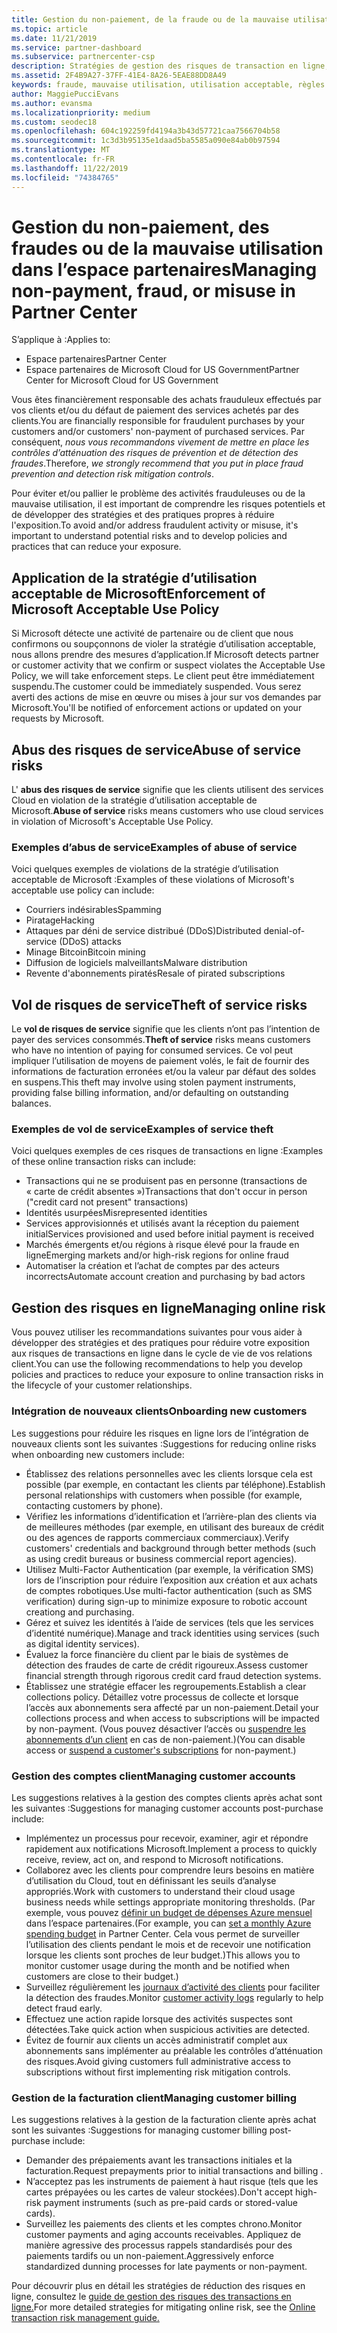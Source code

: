 ```yaml
---
title: Gestion du non-paiement, de la fraude ou de la mauvaise utilisation | Espace partenaires
ms.topic: article
ms.date: 11/21/2019
ms.service: partner-dashboard
ms.subservice: partnercenter-csp
description: Stratégies de gestion des risques de transaction en ligne, y compris le défaut de paiement de biens et de services par des clients et les mauvaises utilisations ou activités frauduleuses
ms.assetid: 2F4B9A27-37FF-41E4-8A26-5EAE88DD8A49
keywords: fraude, mauvaise utilisation, utilisation acceptable, règles de bon usage, défaut de paiement, le client ne pas paye pas la facture, risque en ligne, vol de service, abus du service, suspendre un abonnement,
author: MaggiePucciEvans
ms.author: evansma
ms.localizationpriority: medium
ms.custom: seodec18
ms.openlocfilehash: 604c192259fd4194a3b43d57721caa7566704b58
ms.sourcegitcommit: 1c3d3b95135e1daad5ba5585a090e84ab0b97594
ms.translationtype: MT
ms.contentlocale: fr-FR
ms.lasthandoff: 11/22/2019
ms.locfileid: "74384765"
---
```

# <a name="managing-non-payment-fraud-or-misuse-in-partner-center"></a><span data-ttu-id="6d71a-104">Gestion du non-paiement, des fraudes ou de la mauvaise utilisation dans l’espace partenaires</span><span class="sxs-lookup"><span data-stu-id="6d71a-104">Managing non-payment, fraud, or misuse in Partner Center</span></span>

<span data-ttu-id="6d71a-105">S’applique à :</span><span class="sxs-lookup"><span data-stu-id="6d71a-105">Applies to:</span></span>

- <span data-ttu-id="6d71a-106">Espace partenaires</span><span class="sxs-lookup"><span data-stu-id="6d71a-106">Partner Center</span></span>
- <span data-ttu-id="6d71a-107">Espace partenaires de Microsoft Cloud for US Government</span><span class="sxs-lookup"><span data-stu-id="6d71a-107">Partner Center for Microsoft Cloud for US Government</span></span>

<span data-ttu-id="6d71a-108">Vous êtes financièrement responsable des achats frauduleux effectués par vos clients et/ou du défaut de paiement des services achetés par des clients.</span><span class="sxs-lookup"><span data-stu-id="6d71a-108">You are financially responsible for fraudulent purchases by your customers and/or customers' non-payment of purchased services.</span></span> <span data-ttu-id="6d71a-109">Par conséquent, *nous vous recommandons vivement de mettre en place les contrôles d’atténuation des risques de prévention et de détection des fraudes*.</span><span class="sxs-lookup"><span data-stu-id="6d71a-109">Therefore, *we strongly recommend that you put in place fraud prevention and detection risk mitigation controls*.</span></span>

<span data-ttu-id="6d71a-110">Pour éviter et/ou pallier le problème des activités frauduleuses ou de la mauvaise utilisation, il est important de comprendre les risques potentiels et de développer des stratégies et des pratiques propres à réduire l'exposition.</span><span class="sxs-lookup"><span data-stu-id="6d71a-110">To avoid and/or address fraudulent activity or misuse, it's important to understand potential risks and to develop policies and practices that can reduce your exposure.</span></span>

## <a name="enforcement-of-microsoft-acceptable-use-policy"></a><span data-ttu-id="6d71a-111">Application de la stratégie d’utilisation acceptable de Microsoft</span><span class="sxs-lookup"><span data-stu-id="6d71a-111">Enforcement of Microsoft Acceptable Use Policy</span></span>

<span data-ttu-id="6d71a-112">Si Microsoft détecte une activité de partenaire ou de client que nous confirmons ou soupçonnons de violer la stratégie d’utilisation acceptable, nous allons prendre des mesures d’application.</span><span class="sxs-lookup"><span data-stu-id="6d71a-112">If Microsoft detects partner or customer activity that we confirm or suspect violates the Acceptable Use Policy, we will take enforcement steps.</span></span> <span data-ttu-id="6d71a-113">Le client peut être immédiatement suspendu.</span><span class="sxs-lookup"><span data-stu-id="6d71a-113">The customer could be immediately suspended.</span></span> <span data-ttu-id="6d71a-114">Vous serez averti des actions de mise en œuvre ou mises à jour sur vos demandes par Microsoft.</span><span class="sxs-lookup"><span data-stu-id="6d71a-114">You'll be notified of enforcement actions or updated on your requests by Microsoft.</span></span>

## <a name="abuse-of-service-risks"></a><span data-ttu-id="6d71a-115">Abus des risques de service</span><span class="sxs-lookup"><span data-stu-id="6d71a-115">Abuse of service risks</span></span>

<span data-ttu-id="6d71a-116">L' **abus des risques de service** signifie que les clients utilisent des services Cloud en violation de la stratégie d’utilisation acceptable de Microsoft.</span><span class="sxs-lookup"><span data-stu-id="6d71a-116">**Abuse of service** risks means customers who use cloud services in violation of Microsoft's Acceptable Use Policy.</span></span>

### <a name="examples-of-abuse-of-service"></a><span data-ttu-id="6d71a-117">Exemples d’abus de service</span><span class="sxs-lookup"><span data-stu-id="6d71a-117">Examples of abuse of service</span></span>

<span data-ttu-id="6d71a-118">Voici quelques exemples de violations de la stratégie d’utilisation acceptable de Microsoft :</span><span class="sxs-lookup"><span data-stu-id="6d71a-118">Examples of these violations of Microsoft's acceptable use policy can include:</span></span>

- <span data-ttu-id="6d71a-119">Courriers indésirables</span><span class="sxs-lookup"><span data-stu-id="6d71a-119">Spamming</span></span>
- <span data-ttu-id="6d71a-120">Piratage</span><span class="sxs-lookup"><span data-stu-id="6d71a-120">Hacking</span></span>
- <span data-ttu-id="6d71a-121">Attaques par déni de service distribué (DDoS)</span><span class="sxs-lookup"><span data-stu-id="6d71a-121">Distributed denial-of-service (DDoS) attacks</span></span>
- <span data-ttu-id="6d71a-122">Minage Bitcoin</span><span class="sxs-lookup"><span data-stu-id="6d71a-122">Bitcoin mining</span></span>
- <span data-ttu-id="6d71a-123">Diffusion de logiciels malveillants</span><span class="sxs-lookup"><span data-stu-id="6d71a-123">Malware distribution</span></span>
- <span data-ttu-id="6d71a-124">Revente d'abonnements piratés</span><span class="sxs-lookup"><span data-stu-id="6d71a-124">Resale of pirated subscriptions</span></span>

## <a name="theft-of-service-risks"></a><span data-ttu-id="6d71a-125">Vol de risques de service</span><span class="sxs-lookup"><span data-stu-id="6d71a-125">Theft of service risks</span></span>

<span data-ttu-id="6d71a-126">Le **vol de risques de service** signifie que les clients n’ont pas l’intention de payer des services consommés.</span><span class="sxs-lookup"><span data-stu-id="6d71a-126">**Theft of service** risks means customers who have no intention of paying for consumed services.</span></span> <span data-ttu-id="6d71a-127">Ce vol peut impliquer l’utilisation de moyens de paiement volés, le fait de fournir des informations de facturation erronées et/ou la valeur par défaut des soldes en suspens.</span><span class="sxs-lookup"><span data-stu-id="6d71a-127">This theft may involve using stolen payment instruments, providing false billing information, and/or defaulting on outstanding balances.</span></span>

### <a name="examples-of-service-theft"></a><span data-ttu-id="6d71a-128">Exemples de vol de service</span><span class="sxs-lookup"><span data-stu-id="6d71a-128">Examples of service theft</span></span>

<span data-ttu-id="6d71a-129">Voici quelques exemples de ces risques de transactions en ligne :</span><span class="sxs-lookup"><span data-stu-id="6d71a-129">Examples of these online transaction risks can include:</span></span>

- <span data-ttu-id="6d71a-130">Transactions qui ne se produisent pas en personne (transactions de « carte de crédit absentes »)</span><span class="sxs-lookup"><span data-stu-id="6d71a-130">Transactions that don't occur in person ("credit card not present" transactions)</span></span>
- <span data-ttu-id="6d71a-131">Identités usurpées</span><span class="sxs-lookup"><span data-stu-id="6d71a-131">Misrepresented identities</span></span>
- <span data-ttu-id="6d71a-132">Services approvisionnés et utilisés avant la réception du paiement initial</span><span class="sxs-lookup"><span data-stu-id="6d71a-132">Services provisioned and used before initial payment is received</span></span>
- <span data-ttu-id="6d71a-133">Marchés émergents et/ou régions à risque élevé pour la fraude en ligne</span><span class="sxs-lookup"><span data-stu-id="6d71a-133">Emerging markets and/or high-risk regions for online fraud</span></span>
- <span data-ttu-id="6d71a-134">Automatiser la création et l’achat de comptes par des acteurs incorrects</span><span class="sxs-lookup"><span data-stu-id="6d71a-134">Automate account creation and purchasing by bad actors</span></span>

## <a name="managing-online-risk"></a><span data-ttu-id="6d71a-135">Gestion des risques en ligne</span><span class="sxs-lookup"><span data-stu-id="6d71a-135">Managing online risk</span></span>

<span data-ttu-id="6d71a-136">Vous pouvez utiliser les recommandations suivantes pour vous aider à développer des stratégies et des pratiques pour réduire votre exposition aux risques de transactions en ligne dans le cycle de vie de vos relations client.</span><span class="sxs-lookup"><span data-stu-id="6d71a-136">You can use the following recommendations to help you develop policies and practices to reduce your exposure to online transaction risks in the lifecycle of your customer relationships.</span></span>

### <a name="onboarding-new-customers"></a><span data-ttu-id="6d71a-137">Intégration de nouveaux clients</span><span class="sxs-lookup"><span data-stu-id="6d71a-137">Onboarding new customers</span></span>

<span data-ttu-id="6d71a-138">Les suggestions pour réduire les risques en ligne lors de l’intégration de nouveaux clients sont les suivantes :</span><span class="sxs-lookup"><span data-stu-id="6d71a-138">Suggestions for reducing online risks when onboarding new customers include:</span></span>

- <span data-ttu-id="6d71a-139">Établissez des relations personnelles avec les clients lorsque cela est possible (par exemple, en contactant les clients par téléphone).</span><span class="sxs-lookup"><span data-stu-id="6d71a-139">Establish personal relationships with customers when possible (for example, contacting customers by phone).</span></span>
- <span data-ttu-id="6d71a-140">Vérifiez les informations d’identification et l’arrière-plan des clients via de meilleures méthodes (par exemple, en utilisant des bureaux de crédit ou des agences de rapports commerciaux commerciaux).</span><span class="sxs-lookup"><span data-stu-id="6d71a-140">Verify customers' credentials and background through better methods (such as using credit bureaus or business commercial report agencies).</span></span>
- <span data-ttu-id="6d71a-141">Utilisez Multi-Factor Authentication (par exemple, la vérification SMS) lors de l’inscription pour réduire l’exposition aux création et aux achats de comptes robotiques.</span><span class="sxs-lookup"><span data-stu-id="6d71a-141">Use multi-factor authentication (such as SMS verification) during sign-up to minimize exposure to robotic account creationg and purchasing.</span></span>
- <span data-ttu-id="6d71a-142">Gérez et suivez les identités à l’aide de services (tels que les services d’identité numérique).</span><span class="sxs-lookup"><span data-stu-id="6d71a-142">Manage and track identities using services (such as digital identity services).</span></span>
- <span data-ttu-id="6d71a-143">Évaluez la force financière du client par le biais de systèmes de détection des fraudes de carte de crédit rigoureux.</span><span class="sxs-lookup"><span data-stu-id="6d71a-143">Assess customer financial strength through rigorous credit card fraud detection systems.</span></span>
- <span data-ttu-id="6d71a-144">Établissez une stratégie effacer les regroupements.</span><span class="sxs-lookup"><span data-stu-id="6d71a-144">Establish a clear collections policy.</span></span> <span data-ttu-id="6d71a-145">Détaillez votre processus de collecte et lorsque l’accès aux abonnements sera affecté par un non-paiement.</span><span class="sxs-lookup"><span data-stu-id="6d71a-145">Detail your collections process and when access to subscriptions will be impacted by non-payment.</span></span> <span data-ttu-id="6d71a-146">(Vous pouvez désactiver l’accès ou [suspendre les abonnements d’un client](suspend-a-subscription.md) en cas de non-paiement.)</span><span class="sxs-lookup"><span data-stu-id="6d71a-146">(You can disable access or [suspend a customer's subscriptions](suspend-a-subscription.md) for non-payment.)</span></span>

### <a name="managing-customer-accounts"></a><span data-ttu-id="6d71a-147">Gestion des comptes client</span><span class="sxs-lookup"><span data-stu-id="6d71a-147">Managing customer accounts</span></span>

<span data-ttu-id="6d71a-148">Les suggestions relatives à la gestion des comptes clients après achat sont les suivantes :</span><span class="sxs-lookup"><span data-stu-id="6d71a-148">Suggestions for managing customer accounts post-purchase include:</span></span>

- <span data-ttu-id="6d71a-149">Implémentez un processus pour recevoir, examiner, agir et répondre rapidement aux notifications Microsoft.</span><span class="sxs-lookup"><span data-stu-id="6d71a-149">Implement a process to quickly receive, review, act on, and respond to Microsoft notifications.</span></span>
- <span data-ttu-id="6d71a-150">Collaborez avec les clients pour comprendre leurs besoins en matière d’utilisation du Cloud, tout en définissant les seuils d’analyse appropriés.</span><span class="sxs-lookup"><span data-stu-id="6d71a-150">Work with customers to understand their cloud usage business needs while settings appropriate monitoring thresholds.</span></span> <span data-ttu-id="6d71a-151">(Par exemple, vous pouvez [définir un budget de dépenses Azure mensuel](set-an-azure-spending-budget-for-your-customers.md) dans l’espace partenaires.</span><span class="sxs-lookup"><span data-stu-id="6d71a-151">(For example, you can [set a monthly Azure spending budget](set-an-azure-spending-budget-for-your-customers.md) in Partner Center.</span></span> <span data-ttu-id="6d71a-152">Cela vous permet de surveiller l’utilisation des clients pendant le mois et de recevoir une notification lorsque les clients sont proches de leur budget.)</span><span class="sxs-lookup"><span data-stu-id="6d71a-152">This allows you to monitor customer usage during the month and be notified when customers are close to their budget.)</span></span>
- <span data-ttu-id="6d71a-153">Surveillez régulièrement les [journaux d’activité des clients](activity-logs.md) pour faciliter la détection des fraudes.</span><span class="sxs-lookup"><span data-stu-id="6d71a-153">Monitor [customer activity logs](activity-logs.md) regularly to help detect fraud early.</span></span>
- <span data-ttu-id="6d71a-154">Effectuez une action rapide lorsque des activités suspectes sont détectées.</span><span class="sxs-lookup"><span data-stu-id="6d71a-154">Take quick action when suspicious activities are detected.</span></span>
- <span data-ttu-id="6d71a-155">Évitez de fournir aux clients un accès administratif complet aux abonnements sans implémenter au préalable les contrôles d’atténuation des risques.</span><span class="sxs-lookup"><span data-stu-id="6d71a-155">Avoid giving customers full administrative access to subscriptions without first implementing risk mitigation controls.</span></span>

### <a name="managing-customer-billing"></a><span data-ttu-id="6d71a-156">Gestion de la facturation client</span><span class="sxs-lookup"><span data-stu-id="6d71a-156">Managing customer billing</span></span>

<span data-ttu-id="6d71a-157">Les suggestions relatives à la gestion de la facturation cliente après achat sont les suivantes :</span><span class="sxs-lookup"><span data-stu-id="6d71a-157">Suggestions for managing customer billing post-purchase include:</span></span>

- <span data-ttu-id="6d71a-158">Demander des prépaiements avant les transactions initiales et la facturation.</span><span class="sxs-lookup"><span data-stu-id="6d71a-158">Request prepayments prior to initial transactions and billing .</span></span>
- <span data-ttu-id="6d71a-159">N’acceptez pas les instruments de paiement à haut risque (tels que les cartes prépayées ou les cartes de valeur stockées).</span><span class="sxs-lookup"><span data-stu-id="6d71a-159">Don't accept high-risk payment instruments (such as pre-paid cards or stored-value cards).</span></span>
- <span data-ttu-id="6d71a-160">Surveillez les paiements des clients et les comptes chrono.</span><span class="sxs-lookup"><span data-stu-id="6d71a-160">Monitor customer payments and aging accounts receivables.</span></span> <span data-ttu-id="6d71a-161">Appliquez de manière agressive des processus rappels standardisés pour des paiements tardifs ou un non-paiement.</span><span class="sxs-lookup"><span data-stu-id="6d71a-161">Aggressively enforce standardized dunning processes for late payments or non-payment.</span></span>

<span data-ttu-id="6d71a-162">Pour découvrir plus en détail les stratégies de réduction des risques en ligne, consultez le [guide de gestion des risques des transactions en ligne.](https://assets.windowsphone.com/7d885238-e13b-4f10-a682-3d5adacd2859/CSP-PartnerRiskGuide-APSFinal_InvariantCulture_Default.zip)</span><span class="sxs-lookup"><span data-stu-id="6d71a-162">For more detailed strategies for mitigating online risk, see the [Online transaction risk management guide.](https://assets.windowsphone.com/7d885238-e13b-4f10-a682-3d5adacd2859/CSP-PartnerRiskGuide-APSFinal_InvariantCulture_Default.zip)</span></span>

